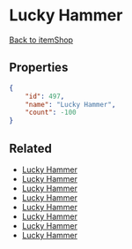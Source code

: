 # Lucky Hammer

<no description available>

[Back to itemShop](../item-shops.md)

## Properties

```json
{
    "id": 497,
    "name": "Lucky Hammer",
    "count": -100
}
```

## Related

- [Lucky Hammer](../items/15648-lucky-hammer.md)
- [Lucky Hammer](../items/15649-lucky-hammer.md)
- [Lucky Hammer](../items/15650-lucky-hammer.md)
- [Lucky Hammer](../items/15651-lucky-hammer.md)
- [Lucky Hammer](../items/15652-lucky-hammer.md)
- [Lucky Hammer](../items/15653-lucky-hammer.md)
- [Lucky Hammer](../items/15654-lucky-hammer.md)
- [Lucky Hammer](../items/15655-lucky-hammer.md)

